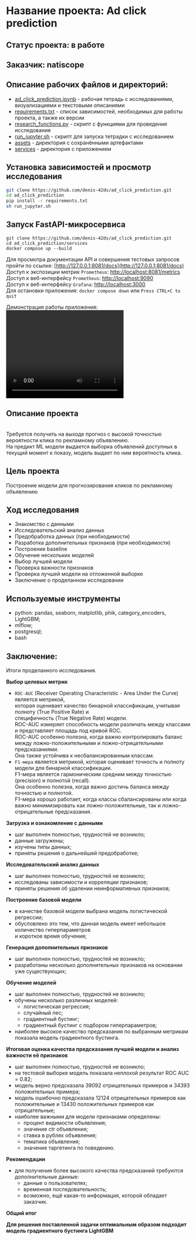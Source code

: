 # Название проекта: Ad click prediction

## Статус проекта: в работе

## Заказчик: natiscope

## Описание рабочих файлов и директорий:
- [ad_click_prediction.ipynb](https://github.com/denis-42ds/ad_click_prediction/blob/development/ad_click_prediction.ipynb) - рабочая тетрадь с исследованиями, визуализациями и текстовыми описаниями
- [requirements.txt](https://github.com/denis-42ds/ad_click_prediction/blob/development/requirements.txt) - список зависимостей, необходимых для работы проекта, а также их версии
- [research_functions.py](https://github.com/denis-42ds/ad_click_prediction/blob/development/research_functions.py) - скрипт с функциями для проведения исследования
- [run_jupyter.sh](https://github.com/denis-42ds/ad_click_prediction/blob/development/run_jupyter.sh) - скрипт для запуска тетрадки с исследованием
- [assets](https://github.com/denis-42ds/ad_click_prediction/tree/development/assets) - директория с сохранёнными артефактами
- [services](https://github.com/denis-42ds/ad_click_prediction/tree/development/services) - директория с приложением

## Установка зависимостей и просмотр исследования
```Bash
git clone https://github.com/denis-42ds/ad_click_prediction.git
cd ad_click_prediction
pip install -r requirements.txt
sh run_jupyter.sh
```

## Запуск FastAPI-микросервиса

```
git clone https://github.com/denis-42ds/ad_click_prediction.git
cd ad_click_prediction/services
docker compose up --build
```

Для просмотра документации API и совершения тестовых запросов пройти по ссылке: [http://127.0.0.1:8081/docs](http://127.0.0.1:8081/docs)
<br>Доступ к экспозиции метрик `Prometheus`: [http://localhost:8081/metrics](http://localhost:8081/metrics)
<br>Доступ к веб-интерфейсу `Prometheus`: [http://localhost:9090](http://localhost:9090)
<br>Доступ к веб-интерфейсу `Grafana`: [http://localhost:3000](http://localhost:3000)
<br>Для остановки приложения: ```docker compose down``` или `Press CTRL+C to quit`

Демонстрация работы приложения:
<video width="320" height="240" controls>
  <source src="assets/runapp.webm" type="video/webm">
  <source src="assets/runapp.mp4" type="video/mp4">
  <source src="assets/runapp.ogv" type="video/ogg">
  Your browser does not support the video tag.
</video>

## Описание проекта
<br>Требуется получить на выходе прогноз с высокой точностью вероятности клика по рекламному объявлению.
<br>На предикт ML модели выдается выборка объявлений доступных в текущий момент к показу, модель выдает по ним вероятность клика.

## Цель проекта
Построение модели для прогнозирования кликов по рекламному объявлению
	
## Ход исследования
- Знакомство с данными
- Исследовательский анализ данных
- Предобработка данных (при необходимости)
- Разработка дополнительных признаков (при необходимости)
- Построение baseline
- Обучение нескольких моделей
- Выбор лучшей модели
- Проверка важности признаков
- Проверка лучшей модели на отложенной выборке
- Заключение о проделанном исследовании

## Используемые инструменты
- python: pandas, seaborn, matplotlib, phik, category_encoders, LightGBM;
- mlflow;
- postgresql;
- bash

## Заключение:

Итоги проделанного исследования.

**Выбор целевых метрик**

- `ROC-AUC` (Receiver Operating Characteristic - Area Under the Curve) является метрикой,
  <br>которая оценивает качество бинарной классификации, учитывая полноту (True Positive Rate) и
  <br>специфичность (True Negative Rate) модели.
  <br>ROC-AUC измеряет способность модели различать между классами и представляет площадь под кривой ROC.
  <br>ROC-AUC особенно полезна, когда важно контролировать баланс между ложно-положительными и ложно-отрицательными предсказаниями.
  <br>Она также устойчива к несбалансированным классам.
- `F1-мера` является метрикой, которая оценивает точность и полноту модели для бинарной классификации.
  <br>F1-мера является гармоническим средним между точностью (precision) и полнотой (recall).
  <br>Она особенно полезна, когда важно достичь баланса между точностью и полнотой.
  <br>F1-мера хорошо работает, когда классы сбалансированы или когда важно минимизировать как ложно-положительные, так и ложно-отрицательные предсказания.

**Загрузка и ознакомление с данными**

- шаг выполнен полностью, трудностей не возникло;
- данные загружены;
- изучены типы данных;
- приняты решения о дальнейшей предобработке;

**Исследовательский анализ данных**

- шаг выполнен полностью, трудностей не возникло;
- исследованы зависимости и корреляции признаков;
- приняты решения об удалении неинформативных признаков;

**Построение базовой модели**

- в качестве базовой модели выбрана модель логистической регрессии;
- обусловлено это тем, что данная модель имеет небольшое количество гиперпараметров
  <br>и короткое время обучения;

**Генерация дополнительных признаков**

- шаг выполнен полностью, трудностей не возникло;
- разработаны несколько дополнительных признаков на основании уже существующих;

**Обучение моделей**

- шаг выполнен полностью, трудностей не возникло;
- обучены несколько различных моделей:
  - логистическая регрессия;
  - случайный лес;
  - градиентный бустинг;
  - градиентный бустинг с подбором гиперпараметров;
- наиболее высокое качество предсказания по выбранным метрикам показала модель градиентного бустинга.

**Итоговая оценка качества предсказания лучшей модели и анализ важности её признаков**

- шаг выполнен полностью, трудностей не возникло;
- на тестовой выборке модель показала неплохой результат ROC AUC = 0.82;
- модель верно предсказала 39092 отрицательных примеров и 34393 положительных примера;
- модель ошибочно предсказала 12124 отрицательных примеров как положительные и 13430 положительных примеров как отрицательные;
- наиболее важными для модели признаками определены:
  - процент видимости объявления;
  - значение ctr объявления;
  - ставка в рублях объявления;
  - тематика объявления;
  - значение таргетинга по поведению.

**Рекомендации**

- для получения более высокого качества предсказаний требуются дополнительные данные:
  - данные о пользователях;
  - временная последовательность;
  - возможно, ещё какая-то информация, которой обладает заказчик.

**Общий итог**

**Для решения поставленной задачи оптимальным образом подходит модель градиентного бустинга LightGBM**
